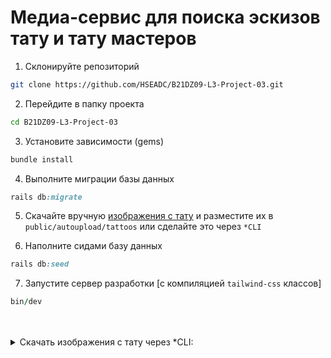 # Медиа-сервис для поиска эскизов тату и тату мастеров

1. Склонируйте репозиторий

```bash
git clone https://github.com/HSEADC/B21DZ09-L3-Project-03.git
```

2. Перейдите в папку проекта

```bash
cd B21DZ09-L3-Project-03
```

3. Установите зависимости (gems)

```bash
bundle install
```

4. Выполните миграции базы данных

```ruby
rails db:migrate
```

5. Скачайте вручную [изображения с тату](https://disk.yandex.ru/d/PTdfE03I45aN2w) и разместите их в `public/autoupload/tattoos` или сделайте это через `*CLI`

6. Наполните сидами базу данных

```ruby
rails db:seed
```

7. Запустите сервер разработки [с компиляцией `tailwind-css` классов]

```ruby
bin/dev
```

<br/>
<br/>

<details>
<summary>Скачать изображения с тату через *CLI:</summary>

<br/>

1. Установите пакет `unzip` для `Linux`
```ruby
sudo apt-get install unzip
```
для `MacOS`

```ruby
brew install unzip
```

2. Загрузите `.zip` архив с помощью gem `yadisk`
```bash
yadisk https://disk.yandex.ru/d/t0zdYm6sBbULlg public/autoupload
```

3. Извлеките данные из `.zip` архива в `public/autoupload`
```bash
unzip public/autoupload/tattoos.zip -d public/autoupload
```

4. Удалите `.zip` архив
```bash
rm public/autoupload/tattoos.zip
```

</details>
<br/>
